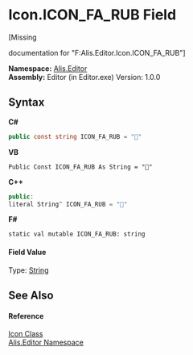 # Icon.ICON_FA_RUB Field
 

\[Missing <summary> documentation for "F:Alis.Editor.Icon.ICON_FA_RUB"\]

**Namespace:**&nbsp;<a href="b150ade4-39de-a232-5f06-d3cdc1b2c538">Alis.Editor</a><br />**Assembly:**&nbsp;Editor (in Editor.exe) Version: 1.0.0

## Syntax

**C#**<br />
``` C#
public const string ICON_FA_RUB = ""
```

**VB**<br />
``` VB
Public Const ICON_FA_RUB As String = ""
```

**C++**<br />
``` C++
public:
literal String^ ICON_FA_RUB = ""
```

**F#**<br />
``` F#
static val mutable ICON_FA_RUB: string
```


#### Field Value
Type: <a href="https://docs.microsoft.com/dotnet/api/system.string" target="_blank">String</a>

## See Also


#### Reference
<a href="cc0f883c-67f8-f772-c6d7-a60b129f22a7">Icon Class</a><br /><a href="b150ade4-39de-a232-5f06-d3cdc1b2c538">Alis.Editor Namespace</a><br />